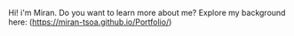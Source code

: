 Hi! i'm Miran.
Do you want to learn more about me?
Explore my background here: (https://miran-tsoa.github.io/Portfolio/)
